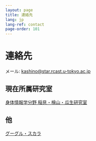 ```yaml
---
layout: page
title: 連絡先
lang: jp
lang-ref: contact
page-order: 101
---
```


# 連絡先

メール: <kashino@star.rcast.u-tokyo.ac.jp>

## 現在所属研究室
[身体情報学分野 稲見・檜山・瓜生研究室](https://star.rcast.u-tokyo.ac.jp/en/)

## 他

[グーグル・スカラ](https://scholar.google.ca/citations?user=_WdA8SEAAAAJ&hl=en)
